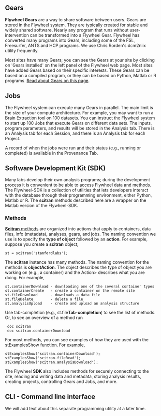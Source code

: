 ## Gears
**Flywheel Gears** are a way to share software between users.  Gears are stored in the Flywheel system.  They are typically created for stable and widely shared software. Nearly any program that runs without user-intervention can be transformed into a Flywheel Gear.  Flywheel has converted many programs into Gears, including some of the FSL, Freesurfer, ANTS and HCP programs. We use Chris Rorden's dcm2niix utility frequently.  

Most sites have many Gears; you can see the Gears at your site by clicking on 'Gears installed' on the left panel of the Flywheel web page. Most sites have added Gears based on their specific interests. These Gears can be based on a compiled program, or they can be based on Python, Matlab or R programs. [Read about Gears on this page](Gears).

## Jobs
The Flywheel system can execute many Gears in parallel. The main limit is the size of your compute architecture. For example, you may want to run a Brain Extraction tool on 100 datasets.  You can instruct the Flywheel system to start up 100 Jobs that execute Gears on different data sets.  The inputs, program parameters, and results will be stored in the Analysis tab.  There is an Analysis tab for each Session, and there is an Analysis tab for each Project. 

A record of when the jobs were run and their status (e.g., running or completed) is available in the Provenance Tab.

## Software Development Kit (SDK)
Many labs develop their own analysis programs; during the development process it is convenient to be able to access Flywheel data and methods. The Flywheel-SDK is a collection of utilities that lets developers interact with the database through their programming environment, either Python, Matlab or R. The **scitran** methods described here are a wrapper on the Matlab version of the Flywheel-SDK.

### Methods
[**Scitran** methods](https://github.com/vistalab/scitran/wiki/scitran-methods) are organized into actions that apply to containers, data files, info (metadata), analyses, gears, and jobs. The naming convention we use is to specify the **type of object** followed by an **action**.  For example, suppose you create a **scitran** object, 

    st = scitran('stanfordlabs');

The **scitran** instance has many methods.  The naming convention for the methods is **objectAction**.  The object describes the type of object you are working on (e.g., a container) and the Action> describes what you are doing.  For example,

```
st.containerDownload - downloading one of the several container types
st.containerCreate   - create a container on the remote site
st.fileDownload      - downloads a data file
st.fileDelete        - delete a file
st.analysisUpload    - create and upload an analysis structure
```
Use tab-completion (e.g., st.file**Tab-completion**) to see the list of methods. Or, to see an overview of a method run

     doc scitran
     doc scitran.containerDownload

For most methods, you can see examples of how they are used with the stExamplesShow function.  For example,

    stExamplesShow('scitran.containerDownload');
    stExamplesShow('scitran.fileRead');
    stExamplesShow('scitran.analysisDownload');

The Flywheel **SDK** also includes methods for securely connecting to the site, reading and writing data and metadata, storing analysis results, creating projects, controlling Gears and Jobs, and more.

## CLI - Command line interface

We will add text about this separate programming utility at a later time.


